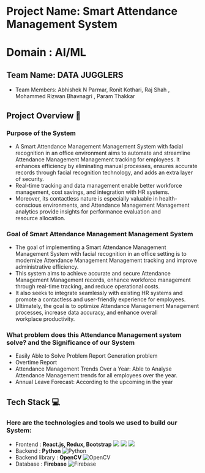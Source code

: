 # Project Name: Smart Attendance Management  System
# Domain : AI/ML

## Team Name: DATA JUGGLERS
- Team Members: Abhishek N Parmar, Ronit Kothari, Raj Shah , Mohammed Rizwan Bhavnagri , Param Thakkar


## Project Overview 🚀
### Purpose of the System
- A Smart Attendance Management Management System with facial recognition in an office environment aims to automate and streamline Attendance Management Management tracking for employees. It enhances efficiency by eliminating manual processes, 
  ensures accurate records through facial recognition technology, and adds an extra layer of security. 
- Real-time tracking and data management enable better workforce management, cost savings, and integration with HR systems. 
- Moreover, its contactless nature is especially valuable in health-conscious environments, and Attendance Management Management analytics provide insights for performance evaluation and resource allocation.
### Goal of Smart Attendance Management Management System 
-  The goal of implementing a Smart Attendance Management Management System with facial recognition in an office setting is to modernize Attendance Management Management tracking and improve administrative efficiency.
-  This system aims to achieve accurate and secure Attendance Management Management records, enhance workforce management through real-time tracking, and reduce operational costs.
-  It also seeks to integrate seamlessly with existing HR systems and promote a contactless and user-friendly experience for employees.
-  Ultimately, the goal is to optimize Attendance Management Management processes, increase data accuracy, and enhance overall workplace productivity.
### What problem does this Attendance Management system solve? and the Significance of our System
- Easily Able to Solve Problem Report Generation problem
- Overtime Report
-  Attendance Management Trends Over a Year: Able to Analyse Attendance Management trends for all employees over the year.
-  Annual Leave Forecast: According to the upcoming in the year

## Tech Stack 💻
### Here are the technologies and tools we used to build our System:

* Frontend : **React.js, Redux, Bootstrap** <img src="https://img.shields.io/badge/React.js-61DAFB?style=for-the-badge&logo=react&logoColor=red)](https://reactjs.org/">  <img src = "https://img.shields.io/badge/Redux-764ABC?style=for-the-badge&logo=redux)](https://redux.js.org/"> <img src = "https://img.shields.io/badge/Bootstrap-563D7C?style=for-the-badge&logo=bootstrap)](https://getbootstrap.com/">
* Backend : **Python** <img src="https://img.shields.io/badge/Python-3776AB?style=for-the-badge&logo=python&logoColor=white&color=FFD100" alt="Python">
* Backend library : **OpenCV** <img src="https://img.shields.io/badge/OpenCV-5C3EE8?style=for-the-badge&logo=opencv" alt="OpenCV">
* Database : **Firebase** <img src="https://img.shields.io/badge/Firebase-green?style=for-the-badge&logo=firebase" alt="Firebase">
